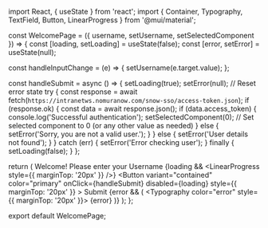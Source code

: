 import React, { useState } from 'react';
import { Container, Typography, TextField, Button, LinearProgress } from '@mui/material';

const WelcomePage = ({ username, setUsername, setSelectedComponent }) => {
  const [loading, setLoading] = useState(false);
  const [error, setError] = useState(null);

  const handleInputChange = (e) => {
    setUsername(e.target.value);
  };

  const handleSubmit = async () => {
    setLoading(true);
    setError(null); // Reset error state
    try {
      const response = await fetch(`https://intranetws.nomuranow.com/snow-sso/access-token.json`);
      if (response.ok) {
        const data = await response.json();
        if (data.access_token) {
          console.log('Successful authentication');
          setSelectedComponent(0); // Set selected component to 0 (or any other value as needed)
        } else {
          setError('Sorry, you are not a valid user.');
        }
      } else {
        setError('User details not found');
      }
    } catch (err) {
      setError('Error checking user');
    } finally {
      setLoading(false);
    }
  };

  return (
    <Container>
      <Typography variant="h4" gutterBottom>
        Welcome! Please enter your Username
      </Typography>
      <TextField
        label="Username"
        variant="outlined"
        fullWidth
        value={username}
        onChange={handleInputChange}
        disabled={loading}
      />
      {loading && <LinearProgress style={{ marginTop: '20px' }} />}
      <Button
        variant="contained"
        color="primary"
        onClick={handleSubmit}
        disabled={loading}
        style={{ marginTop: '20px' }}
      >
        Submit
      </Button>
      {error && (
        <Typography color="error" style={{ marginTop: '20px' }}>
          {error}
        </Typography>
      )}
    </Container>
  );
};

export default WelcomePage;
